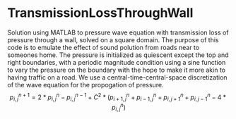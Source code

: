 # TransmissionLossThroughWall
Solution using MATLAB to pressure wave equation with transmission loss of pressure through a wall, solved on a square domain. The purpose of this code is to emulate the effect of sound polution from roads near to someones home. The pressure is initialized as quiescent except the top and right boundaries, with a periodic magnitude condition using a sine function to vary the pressure on the boundary with the hope to make it more akin to having traffic on a road. We use a central-time-central-space discretization of the wave equation for the propogation of pressure.
$$p_{i,j}^{n+1} = 2*p_{i,j}^n - p_{i,j}^{n-1} + C^2*(p_{i+1,j}^n + p_{i-1,j}^n + p_{i,j+1}^n + p_{i,j-1}^n - 4*p_{i,j}^n)$$
